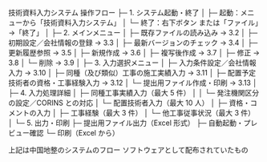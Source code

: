 技術資料入力システム 操作フロー
├─ 1. システム起動・終了
│ ├─ 起動：メニューから「技術資料入力システム」
│ └─ 終了：右下ボタン または「ファイル」→「終了」
│
├─ 2. メインメニュー
│ ├─ 既存ファイルの読み込み → 3.2
│ ├─ 初期設定／会社情報の登録 → 3.3
│ ├─ 最新バージョンのチェック → 3.4
│ ├─ 更新履歴参照 → 3.5
│ ├─ 新規作成 → 3.6
│ ├─ 複写後作成 → 3.7
│ ├─ 修正 → 3.8
│ └─ 削除 → 3.9
│
├─ 3. 入力選択メニュー
│ ├─ 入力条件設定／会社情報入力 → 3.10
│ ├─ 同種（及び類似）工事の施工実績入力 → 3.11
│ ├─ 配置予定技術者の資格・工事経験入力 → 3.12
│ └─ 提出用ファイル作成・印刷 → 3.13
│
├─ 4. 入力処理詳細
│ ├─ 同種工事実績入力（最大 5 件）
│ │ └─ 発注機関区分の設定／CORINS との対応
│ └─ 配置技術者入力（最大 10 人）
│ ├─ 資格・コメントの入力
│ ├─ 工事経験（最大 3 件）
│ └─ 他工事従事状況（最大 3 件）
│
└─ 5. 出力・印刷
├─ 提出用ファイル出力（Excel 形式）
├─ 自動起動・プレビュー確認
└─ 印刷（Excel から）

上記は中国地整のシステムのフロー
ソフトウェアとして配布されていたもの
